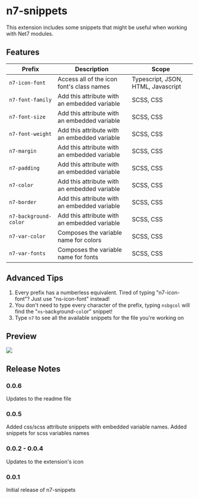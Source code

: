# n7-snippets

This extension includes some snippets that might be useful when working with Net7 modules.

## Features

| Prefix | Description | Scope |
| --- | --- | --- |
| `n7-icon-font` | Access all of the icon font's class names | Typescript, JSON, HTML, Javascript |
| `n7-font-family` | Add this attribute with an embedded variable | SCSS, CSS |
| `n7-font-size` | Add this attribute with an embedded variable | SCSS, CSS |
| `n7-font-weight` | Add this attribute with an embedded variable | SCSS, CSS |
| `n7-margin` | Add this attribute with an embedded variable | SCSS, CSS |
| `n7-padding` | Add this attribute with an embedded variable | SCSS, CSS |
| `n7-color` | Add this attribute with an embedded variable | SCSS, CSS |
| `n7-border` | Add this attribute with an embedded variable | SCSS, CSS |
| `n7-background-color` | Add this attribute with an embedded variable | SCSS, CSS |
| `n7-var-color` | Composes the variable name for colors | SCSS, CSS |
| `n7-var-fonts` | Composes the variable name for fonts | SCSS, CSS |

## Advanced Tips

1. Every prefix has a numberless equivalent. Tired of typing "n7-icon-font"? Just use "ns-icon-font" instead!
2. You don't need to type every character of the prefix, typing `nsbgcol` will find the "`ns`-`b`ack`g`round-`col`or" snippet!
3. Type `n7` to see all the available snippets for the file you're working on

## Preview

![](https://i.imgur.com/tUEa4ph.gif)

## Release Notes

### 0.0.6

Updates to the readme file

### 0.0.5

Added css/scss attribute snippets with embedded variable names.
Added snippets for scss variables names

### 0.0.2 - 0.0.4

Updates to the extension's icon

### 0.0.1

Initial release of n7-snippets
